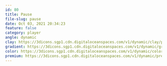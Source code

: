 ```yaml
---
id: 80
title: Pause
file-slug: pause
date: Oct 03, 2021 20:34:23
feature: false
category: player
angle: dynamic
clay: https://3dicons.sgp1.cdn.digitaloceanspaces.com/v1/dynamic/clay/pause-dynamic-clay.png
gradient: https://3dicons.sgp1.cdn.digitaloceanspaces.com/v1/dynamic/gradient/pause-dynamic-gradient.png
color: https://3dicons.sgp1.cdn.digitaloceanspaces.com/v1/dynamic/color/pause-dynamic-color.png
premium: https://3dicons.sgp1.cdn.digitaloceanspaces.com/v1/dynamic/premium/pause-dynamic-premium.png
---
```

